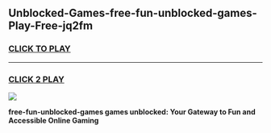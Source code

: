 
## Unblocked-Games-free-fun-unblocked-games-Play-Free-jq2fm
<h3>
<a href="https://premium76.site?title=free-fun-unblocked-games&ref=10A">CLICK TO PLAY</a></h3>
<hr>

<h3>
<a href="https://premium76.site?title=free-fun-unblocked-games&ref=10A">CLICK 2 PLAY</a>
  
</h3>

<a href="https://premium76.site?title=free-fun-unblocked-games&ref=10A"><img src="https://clearcache.store/games.png"></a>


**free-fun-unblocked-games games unblocked: Your Gateway to Fun and Accessible Online Gaming**
